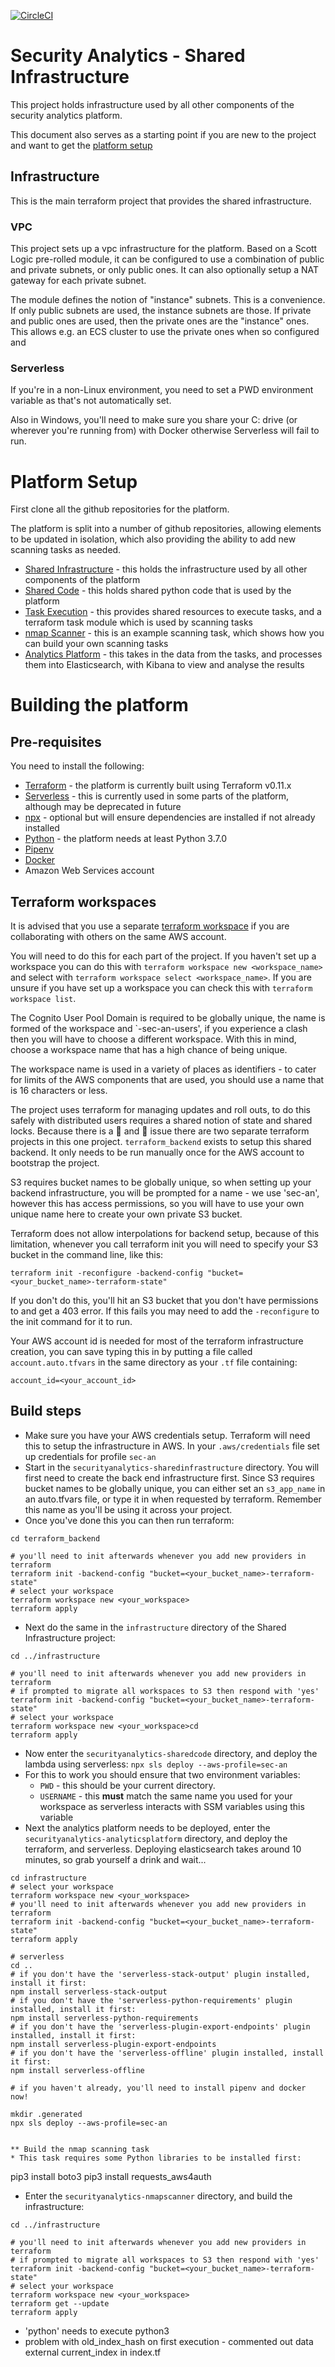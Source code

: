 [![CircleCI](https://circleci.com/gh/ministryofjustice/securityanalytics-sharedinfrastructure.svg?style=svg)](https://circleci.com/gh/ministryofjustice/securityanalytics-sharedinfrastructure)


# Security Analytics - Shared Infrastructure

This project holds infrastructure used by all other components of the security analytics platform.

This document also serves as a starting point if you are new to the project and want to get the [platform setup](#platform-setup)


## Infrastructure

This is the main terraform project that provides the shared infrastructure.

### VPC

This project sets up a vpc infrastructure for the platform. Based on a Scott Logic pre-rolled module, it can be configured to use a combination of public and private subnets, or only public ones. It can also optionally setup a NAT gateway for each private subnet.

The module defines the notion of "instance" subnets. This is a convenience. If only public subnets are used, the instance subnets are those. If private and public ones are used, then the private ones are the "instance" ones. This allows e.g. an ECS cluster to use the private ones when so configured and  

### Serverless

If you're in a non-Linux environment, you need to set a PWD environment variable as that's not automatically set.

Also in Windows, you'll need to make sure you share your C: drive (or wherever you're running from) with Docker otherwise Serverless will fail to run.

# Platform Setup

First clone all the github repositories for the platform.

The platform is split into a number of github repositories, allowing elements to be updated in isolation, which also providing the ability to add new scanning tasks as needed.

* [Shared Infrastructure](https://github.com/ministryofjustice/securityanalytics-sharedinfrastructure) - this holds the infrastructure used by all other components of the platform
* [Shared Code](https://github.com/ministryofjustice/securityanalytics-sharedcode) - this holds shared python code that is used by the platform
* [Task Execution](https://github.com/ministryofjustice/securityanalytics-taskexecution) - this provides shared resources to execute tasks, and a terraform task module which is used by scanning tasks
* [nmap Scanner](https://github.com/ministryofjustice/securityanalytics-nmapscanner) - this is an example scanning task, which shows how you can build your own scanning tasks
* [Analytics Platform](https://github.com/ministryofjustice/securityanalytics-analyticsplatform) - this takes in the data from the tasks, and processes them into Elasticsearch, with Kibana to view and analyse the results

# Building the platform

## Pre-requisites

You need to install the following:

* [Terraform](https://www.terraform.io/downloads.html) - the platform is currently built using Terraform v0.11.x
* [Serverless](https://serverless.com/) - this is currently used in some parts of the platform, although may be deprecated in future
* [npx](https://www.npmjs.com/package/npx) - optional but will ensure dependencies are installed if not already installed
* [Python](www.python.org) - the platform needs at least Python 3.7.0
* [Pipenv](https://pypi.org/project/pipenv/)
* [Docker](https://docs.docker.com/install/)
* Amazon Web Services account

## Terraform workspaces

It is advised that you use a separate [terraform workspace](https://www.terraform.io/docs/enterprise/workspaces/index.html) if you are collaborating with others on the same AWS account.

You will need to do this for each part of the project. If you haven't set up a workspace you can do this with `terraform workspace new <workspace_name>` and select with `terraform workspace select <workspace_name>`.  If you are unsure if you have set up a workspace you can check this with `terraform workspace list`.

The Cognito User Pool Domain is required to be globally unique, the name is formed of the workspace and `-sec-an-users', if you experience a clash then you will have to choose a different workspace. With this in mind, choose a workspace name that has a high chance of being unique.

The workspace name is used in a variety of places as identifiers - to cater for limits of the AWS components that are used, you should use a name that is 16 characters or less.

The project uses terraform for managing updates and roll outs, to do this safely with distributed users requires a shared notion of state and shared locks. Because there is a 🐔 and 🥚 issue there are two separate terraform projects in this one project. `terraform_backend` exists to setup this shared backend. It only needs to be run manually once for the AWS account to bootstrap the project.

S3 requires bucket names to be globally unique, so when setting up your backend infrastructure, you will be prompted for a name - we use 'sec-an', however this has access permissions, so you will have to use your own unique name here to create your own private S3 bucket.

Terraform does not allow interpolations for backend setup, because of this limitation, whenever you call terraform init you will need to specify your S3 bucket in the command line, like this:

```
terraform init -reconfigure -backend-config "bucket=<your_bucket_name>-terraform-state"
```

If you don't do this, you'll hit an S3 bucket that you don't have permissions to and get a 403 error. If this fails you may need to add the `-reconfigure` to the init command for it to run.

Your AWS account id is needed for most of the terraform infrastructure creation, you can save typing this in by putting a file called `account.auto.tfvars` in the same directory as your `.tf` file containing:
```
account_id=<your_account_id>
```

## Build steps

* Make sure you have your AWS credentials setup. Terraform will need this to setup the infrastructure in AWS.  In your `.aws/credentials` file set up credentials for profile `sec-an`
* Start in the `securityanalytics-sharedinfrastructure` directory.  You will first need to create the back end infrastructure first. Since S3 requires bucket names to be globally unique, you can either set an `s3_app_name` in an auto.tfvars file, or type it in when requested by terraform.  Remember this name as you'll be using it across your project.
* Once you've done this you can then run terraform:
```
cd terraform_backend

# you'll need to init afterwards whenever you add new providers in terraform
terraform init -backend-config "bucket=<your_bucket_name>-terraform-state"
# select your workspace
terraform workspace new <your_workspace>
terraform apply
```
* Next do the same in the `infrastructure` directory of the Shared Infrastructure project:
```
cd ../infrastructure

# you'll need to init afterwards whenever you add new providers in terraform
# if prompted to migrate all workspaces to S3 then respond with 'yes'
terraform init -backend-config "bucket=<your_bucket_name>-terraform-state"
# select your workspace
terraform workspace new <your_workspace>cd 
terraform apply
```
* Now enter the `securityanalytics-sharedcode` directory, and deploy the lambda using serverless: `npx sls deploy --aws-profile=sec-an`
* For this to work you should ensure that two environment variables:
  *  `PWD` - this should be your current directory. 
  *  `USERNAME` - this **must** match the same name you used for your workspace as serverless interacts with SSM variables using this variable
* Next the analytics platform needs to be deployed, enter the `securityanalytics-analyticsplatform` directory, and deploy the terraform, and serverless. Deploying elasticsearch takes around 10 minutes, so grab yourself a drink and wait...
```
cd infrastructure
# select your workspace
terraform workspace new <your_workspace>
# you'll need to init afterwards whenever you add new providers in terraform
terraform init -backend-config "bucket=<your_bucket_name>-terraform-state"
terraform apply

# serverless
cd ..
# if you don't have the 'serverless-stack-output' plugin installed, install it first:
npm install serverless-stack-output
# if you don't have the 'serverless-python-requirements' plugin installed, install it first:
npm install serverless-python-requirements
# if you don't have the 'serverless-plugin-export-endpoints' plugin installed, install it first:
npm install serverless-plugin-export-endpoints
# if you don't have the 'serverless-offline' plugin installed, install it first:
npm install serverless-offline

# if you haven't already, you'll need to install pipenv and docker now!

mkdir .generated
npx sls deploy --aws-profile=sec-an


** Build the nmap scanning task
* This task requires some Python libraries to be installed first:
```
pip3 install boto3
pip3 install requests_aws4auth

* Enter the `securityanalytics-nmapscanner` directory, and build the infrastructure:
```
cd ../infrastructure

# you'll need to init afterwards whenever you add new providers in terraform
# if prompted to migrate all workspaces to S3 then respond with 'yes'
terraform init -backend-config "bucket=<your_bucket_name>-terraform-state"
# select your workspace
terraform workspace new <your_workspace>
terraform get --update
terraform apply
```

* 'python' needs to execute python3
*  problem with old_index_hash on first execution - commented out data external current_index in index.tf 